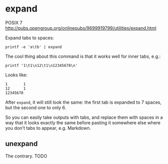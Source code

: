 # expand

POSIX 7 <http://pubs.opengroup.org/onlinepubs/9699919799/utilities/expand.html>

Expand tabs to spaces:

    printf -e 'a\tb' | expand

The cool thing about this command is that it works well for inner tabs, e.g.:

    printf '1\t1\n12\t1\n12345678\n'

Looks like:

    1       1
    12      1
    12345678

After `expand`, it will still look the same: the first tab is expanded to 7 spaces, but the second one to only 6.

So you can easily take outputs with tabs, and replace them with spaces in a way that it looks exactly the same before pasting it somewhere else where you don't tabs to appear, e.g. Markdown.

## unexpand

The contrary. TODO
